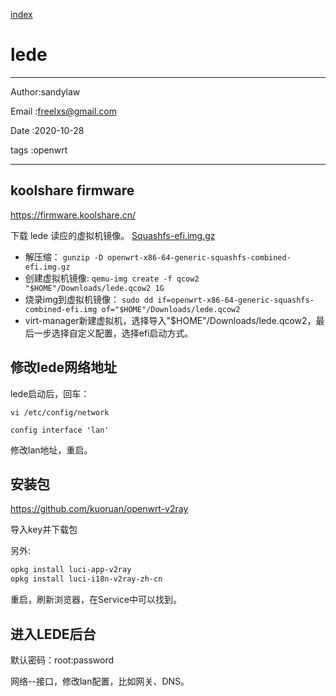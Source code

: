 
[index](./index.md)

# lede 

---

Author:sandylaw 

Email :freelxs@gmail.com

Date  :2020-10-28

tags  :openwrt 

---

## koolshare firmware
https://firmware.koolshare.cn/

下载 lede 读应的虚拟机镜像。
[Squashfs-efi.img.gz](https://down.cloudorz.com/Router/LEDE/x86_64/Lean/openwrt-x86-64-generic-squashfs-combined-efi.img.gz)
- 解压缩：
`gunzip -D openwrt-x86-64-generic-squashfs-combined-efi.img.gz`
- 创建虚拟机镜像:
`qemu-img create -f qcow2 "$HOME"/Downloads/lede.qcow2 1G`
- 烧录img到虚拟机镜像：
`sudo dd if=openwrt-x86-64-generic-squashfs-combined-efi.img of="$HOME"/Downloads/lede.qcow2`
- virt-manager新建虚拟机，选择导入"$HOME"/Downloads/lede.qcow2，最后一步选择自定义配置，选择efi启动方式。

## 修改lede网络地址


lede启动后，回车：

`vi /etc/config/network`

`config interface 'lan' `

修改lan地址，重启。

## 安装包

https://github.com/kuoruan/openwrt-v2ray

导入key并下载包

另外:

```bash
opkg install luci-app-v2ray
opkg install luci-i18n-v2ray-zh-cn
```
重启，刷新浏览器，在Service中可以找到。

## 进入LEDE后台

默认密码：root:password 

网络--接口，修改lan配置，比如网关、DNS。
